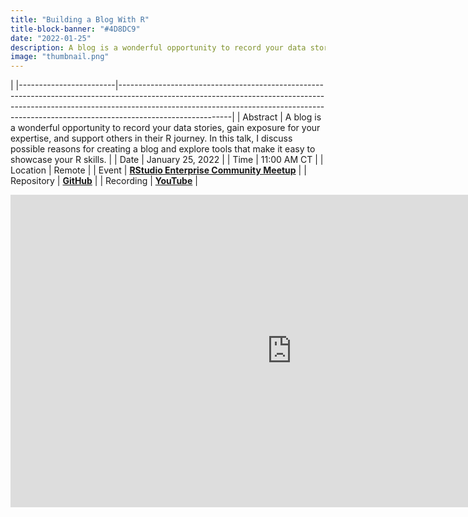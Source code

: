 ```yaml
---
title: "Building a Blog With R"
title-block-banner: "#4D8DC9"
date: "2022-01-25"
description: A blog is a wonderful opportunity to record your data stories, gain exposure for your expertise, and support others in their R journey. In this talk, I discuss possible reasons for creating a blog and explore tools that make it easy to showcase your R skills.
image: "thumbnail.png"
---
```


|
|------------------------|----------------------------------------------------------------------------------------------------------------------------------------------------------------------------------------------------------------------------------------------------------------------|
| Abstract               | A blog is a wonderful opportunity to record your data stories, gain exposure for your expertise, and support others in their R journey. In this talk, I discuss possible reasons for creating a blog and explore tools that make it easy to showcase your R skills. |
| Date                   | January 25, 2022                                                                                                                                                                                                                                                     |
| Time                   | 11:00 AM CT                                                                                                                                                                                                                                                            |
| Location               | Remote                                                                                                                                                                                                                                                               |
| Event                  | [**RStudio Enterprise Community Meetup**](https://www.meetup.com/RStudio-Enterprise-Community-Meetup/events/283184041/)                                                                                                                                                                  |
| Repository             | [**GitHub**](https://github.com/ivelasq/2022-01-25_building-a-blog-with-r)                                                                                                                                                                                           |
| Recording              | [**YouTube**](https://www.youtube.com/watch?v=MrW5XFf7aps)                                                                                                                                                                                                           |

<iframe src="https://colorado.rstudio.com/rsc/building-a-blog-with-r/Building%20a%20Blog%20With%20R.html#/section" style="border:0px #ffffff none;" name="myiFrame" scrolling="no" frameborder="1" marginheight="0px" marginwidth="0px" height="500" width="900" allowfullscreen></iframe>